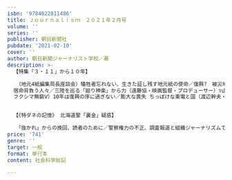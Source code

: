 ```yaml
---
isbn: '9784022811486'
title: Ｊｏｕｒｎａｌｉｓｍ　２０２１年２月号
volume: ''
series: ''
publisher: 朝日新聞社
pubdate: '2021-02-10'
cover: ''
author: 朝日新聞ジャーナリスト学校／著
description: >-
  【特集「３・１１」から１０年】

  　（地元4紙編集局長座談会）犠牲者忘れない、生きた証し残す地元紙の使命／復興?　被災地の現実、目で見て知って▽「生きた証し」記す地元紙の役割／無念の死たどり、重ねる遺族取材（佐久間裕・福島民報社編集局報道部副部長）▽（インタビュー／桜井勝延・前南相馬市長）原発事故の災害と教訓から／魅力ある街へ「再興」目指す▽津波常襲地にある地元紙の責務／いつまでも地域の声を聞き続ける（鈴木英里・東海新報社代表取締役）▽「被災地を忘れない」とは／何を忘れないことなのか（菊池由貴子・大槌新聞発行人）▽会見では見えない「人間」を伝える／声上げにくい今、できることを自問（片山夏子・中日新聞東京本社〈東京新聞〉記者）▽漫画に描く葛藤、罪悪感／それでも記憶に残す意味（飛鳥あると・漫画家）▽〈絆〉から〈孤立〉へ／てんでんこの倫理と死者への想い（遠藤薫・学習院大学法学部教授）▽言葉を失った〈サバルタン〉／その声を掬い、つなぐ役割（坂田邦子・東北大学大学院情報科学研究科講師）▽復興構想会議に刻んだ抵抗の痕／「東北派」のマニフェスト（赤坂憲雄・、学習院大学文学部教授）▽悲しみと再生
  宿命背負う人々／三陸を巡る「廻り神楽」から力（遠藤協・映画監督・プロデューサー）▽止まった時間、流れる時間／被災したまちの取材を続けて（石橋英昭・朝日新聞編集委員）▽（グラフ特集
  フクシマ無窮Ⅴ）10年は復興の序に過ぎない／膨大な喪失 ちっぽけな東電と国（渡辺幹夫・フォトジャーナリスト）


  【《特ダネの記憶》 北海道警「裏金」疑惑】

  　「抜かれ」からの挽回、読者のために／警察権力の不正、調査報道と組織ジャーナリズムで挑む（高田昌幸・東京都市大学メディア情報学部教授）
price: '741'
genre: ''
target: 一般
format: 単行本
content: 社会科学総記

---
```

